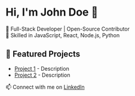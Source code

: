 # Hi, I'm John Doe 👋
🔹 Full-Stack Developer | Open-Source Contributor  
🔹 Skilled in JavaScript, React, Node.js, Python  

## 📌 Featured Projects
- [Project 1](https://github.com/johnDoe/project1) - Description
- [Project 2](https://github.com/johnDoe/project2) - Description

📫 Connect with me on [LinkedIn](https://linkedin.com/in/johndoe)
